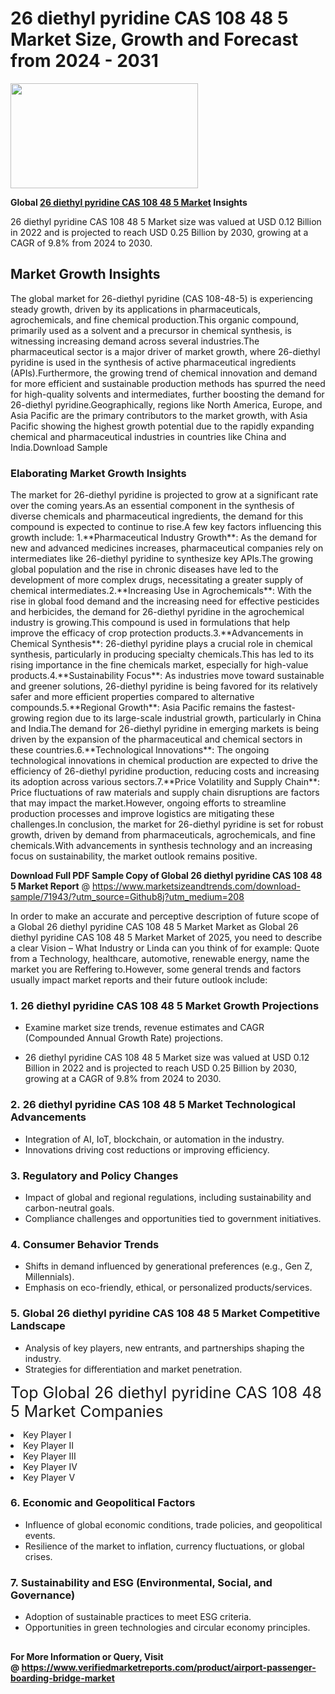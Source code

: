 <H1>26 diethyl pyridine CAS 108 48 5 Market Size, Growth and Forecast from 2024 - 2031</H1><img class="aligncenter size-medium wp-image-584254" src="https://thirdeyenews.in/wp-content/uploads/2024/09/Global-Market-Research-300x168.jpeg" alt="" width="300" height="168" /><p><strong>Global&nbsp;<a href="https://www.marketsizeandtrends.com/download-sample/71943/?utm_source=Github8j?utm_medium=208">26 diethyl pyridine CAS 108 48 5 Market</a> Insights</strong></p><p>26 diethyl pyridine CAS 108 48 5 Market size was valued at USD 0.12 Billion in 2022 and is projected to reach USD 0.25 Billion by 2030, growing at a CAGR of 9.8% from 2024 to 2030.</p><p><h2>Market Growth Insights</h2> The global market for 26-diethyl pyridine (CAS 108-48-5) is experiencing steady growth, driven by its applications in pharmaceuticals, agrochemicals, and fine chemical production.This organic compound, primarily used as a solvent and a precursor in chemical synthesis, is witnessing increasing demand across several industries.The pharmaceutical sector is a major driver of market growth, where 26-diethyl pyridine is used in the synthesis of active pharmaceutical ingredients (APIs).Furthermore, the growing trend of chemical innovation and demand for more efficient and sustainable production methods has spurred the need for high-quality solvents and intermediates, further boosting the demand for 26-diethyl pyridine.Geographically, regions like North America, Europe, and Asia Pacific are the primary contributors to the market growth, with Asia Pacific showing the highest growth potential due to the rapidly expanding chemical and pharmaceutical industries in countries like China and India.Download Sample <h3>Elaborating Market Growth Insights</h3> The market for 26-diethyl pyridine is projected to grow at a significant rate over the coming years.As an essential component in the synthesis of diverse chemicals and pharmaceutical ingredients, the demand for this compound is expected to continue to rise.A few key factors influencing this growth include: 1.**Pharmaceutical Industry Growth**: As the demand for new and advanced medicines increases, pharmaceutical companies rely on intermediates like 26-diethyl pyridine to synthesize key APIs.The growing global population and the rise in chronic diseases have led to the development of more complex drugs, necessitating a greater supply of chemical intermediates.2.**Increasing Use in Agrochemicals**: With the rise in global food demand and the increasing need for effective pesticides and herbicides, the demand for 26-diethyl pyridine in the agrochemical industry is growing.This compound is used in formulations that help improve the efficacy of crop protection products.3.**Advancements in Chemical Synthesis**: 26-diethyl pyridine plays a crucial role in chemical synthesis, particularly in producing specialty chemicals.This has led to its rising importance in the fine chemicals market, especially for high-value products.4.**Sustainability Focus**: As industries move toward sustainable and greener solutions, 26-diethyl pyridine is being favored for its relatively safer and more efficient properties compared to alternative compounds.5.**Regional Growth**: Asia Pacific remains the fastest-growing region due to its large-scale industrial growth, particularly in China and India.The demand for 26-diethyl pyridine in emerging markets is being driven by the expansion of the pharmaceutical and chemical sectors in these countries.6.**Technological Innovations**: The ongoing technological innovations in chemical production are expected to drive the efficiency of 26-diethyl pyridine production, reducing costs and increasing its adoption across various sectors.7.**Price Volatility and Supply Chain**: Price fluctuations of raw materials and supply chain disruptions are factors that may impact the market.However, ongoing efforts to streamline production processes and improve logistics are mitigating these challenges.In conclusion, the market for 26-diethyl pyridine is set for robust growth, driven by demand from pharmaceuticals, agrochemicals, and fine chemicals.With advancements in synthesis technology and an increasing focus on sustainability, the market outlook remains positive.</p><p><span class=""><strong>Download Full PDF Sample Copy of Global 26 diethyl pyridine CAS 108 48 5 Market Report</strong> @ <a href="https://www.marketsizeandtrends.com/download-sample/71943/?utm_source=Github8j?utm_medium=208" target="_blank">https://www.marketsizeandtrends.com/download-sample/71943/?utm_source=Github8j?utm_medium=208</a></span></p><p>In order to make an accurate and perceptive description of future scope of a Global&nbsp;26 diethyl pyridine CAS 108 48 5 Market Market as Global&nbsp;26 diethyl pyridine CAS 108 48 5 Market Market of 2025, you need to describe a clear Vision &ndash; What Industry or Linda can you think of for example: Quote from a Technology, healthcare, automotive, renewable energy, name the market you are Reffering to.However, some general trends and factors usually impact market reports and their future outlook include:</p><h3>1.&nbsp;<strong>26 diethyl pyridine CAS 108 48 5 Market Growth Projections</strong></h3><ul><li>Examine market size trends, revenue estimates and CAGR (Compounded Annual Growth Rate) projections.</li><li><p>26 diethyl pyridine CAS 108 48 5 Market size was valued at USD 0.12 Billion in 2022 and is projected to reach USD 0.25 Billion by 2030, growing at a CAGR of 9.8% from 2024 to 2030.</p></li></ul><h3>2.&nbsp;<strong>26 diethyl pyridine CAS 108 48 5 Market Technological Advancements</strong></h3><ul><li>Integration of AI, IoT, blockchain, or automation in the industry.</li><li>Innovations driving cost reductions or improving efficiency.</li></ul><h3>3.&nbsp;<strong>Regulatory and Policy Changes</strong></h3><ul><li>Impact of global and regional regulations, including sustainability and carbon-neutral goals.</li><li>Compliance challenges and opportunities tied to government initiatives.</li></ul><h3>4.&nbsp;<strong>Consumer Behavior Trends</strong></h3><ul><li>Shifts in demand influenced by generational preferences (e.g., Gen Z, Millennials).</li><li>Emphasis on eco-friendly, ethical, or personalized products/services.</li></ul><h3>5.&nbsp;<strong>Global 26 diethyl pyridine CAS 108 48 5 Market Competitive Landscape</strong></h3><ul><li>Analysis of key players, new entrants, and partnerships shaping the industry.</li><li>Strategies for differentiation and market penetration.</li></ul><p data-pm-slice="1 1 []"><span style="color: inherit; font-family: inherit; font-size: 25px;">Top Global 26 diethyl pyridine CAS 108 48 5 Market Companies</span></p><div class="" data-test-id=""><p><li>Key Player I</li><li> Key Player II</li><li> Key Player III</li><li> Key Player IV</li><li> Key Player V</li></p></div><h3>6.&nbsp;<strong>Economic and Geopolitical Factors</strong></h3><ul><li>Influence of global economic conditions, trade policies, and geopolitical events.</li><li>Resilience of the market to inflation, currency fluctuations, or global crises.</li></ul><h3>7.&nbsp;<strong>Sustainability and ESG (Environmental, Social, and Governance)</strong></h3><ul><li>Adoption of sustainable practices to meet ESG criteria.</li><li>Opportunities in green technologies and circular economy principles.</li></ul><h2><strong style="font-size: 14px;">For More Information or Query, Visit @&nbsp;</strong><a style="background-color: #ffffff; font-size: 14px;" href="https://www.marketsizeandtrends.com/report/26-diethyl-pyridine-cas-108-48-5-market/" target="_blank">https://www.verifiedmarketreports.com/product/airport-passenger-boarding-bridge-market</a></h2>